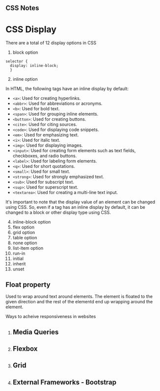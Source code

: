 ## CSS Notes

# CSS Display

<p>There are a total of 12 display options in CSS</p>

1. block option

```
selector {
  display: inline-block;
  }
```
2. inline option

In HTML, the following tags have an inline display by default:

- `<a>`: Used for creating hyperlinks.
- `<abbr>`: Used for abbreviations or acronyms.
- `<b>`: Used for bold text.
- `<span>`: Used for grouping inline elements.
- `<button>`: Used for creating buttons.
- `<cite>`: Used for citing sources.
- `<code>`: Used for displaying code snippets.
- `<em>`: Used for emphasizing text.
- `<i>`: Used for italic text.
- `<img>`: Used for displaying images.
- `<input>`: Used for creating form elements such as text fields, checkboxes, and radio buttons.
- `<label>`: Used for labeling form elements.
- `<q>`: Used for short quotations.
- `<small>`: Used for small text.
- `<strong>`: Used for strongly emphasized text.
- `<sub>`: Used for subscript text.
- `<sup>`: Used for superscript text.
- `<textarea>`: Used for creating a multi-line text input.

It's important to note that the display value of an element can be changed using CSS. So, even if a tag has an inline display by default, it can be changed to a block or other display type using CSS.


4. inline-block option
5. flex option
6. grid option
7. table option
8. none option
9. list-item option
10. run-in
11. initial
12. inherit
13. unset


## Float property

Used to wrap around text around elements. The element is floated to the given direction and the rest of the elementd end up wrapping around the element.

Ways to acheive responsiveness in websites
1. ## Media Queries

3. ## Flexbox
4. ## Grid
5. ## External Frameworks - Bootstrap


